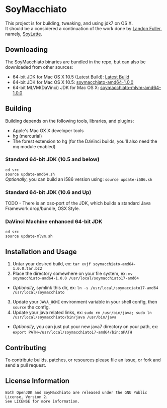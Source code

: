 SoyMacchiato
============
This project is for building, tweaking, and using jdk7 on OS X.  
It should be a considered a continuation of the work done by [Landon Fuller](http://landonf.bikemonkey.org/), 
namely, [SoyLatte](http://landonf.bikemonkey.org/static/soylatte/).


Downloading
-----------
The SoyMacchiato binaries are bundled in the repo, but can also be downloaded from other sources:  

*  64-bit JDK for Mac OS X 10.5 (Latest Build): [Latest Build](http://www.pauldee.org/soymacchiato/soymacchiato-amd64-latest.tar.bz2)
*  64-bit JDK for Mac OS X 10.5: [soymacchiato-amd64-1.0.0](http://www.pauldee.org/soymacchiato/soymacchiato-amd64-1.0.0.tar.bz2)
*  64-bit MLVM(DaVinci) JDK for Mac OS X: [soymacchiato-mlvm-amd64-1.0.0](http://www.pauldee.org/soymacchiato/soymacchiato-mlvm-amd64-1.0.0.tar.gz)


Building
--------
Building depends on the following tools, libraries, and plugins:  

*  Apple's Mac OX X developer tools
*  hg (mercurial)
*  The forest extension to hg (for the DaVinci builds, you'll also need the mq module enabled)

### Standard 64-bit JDK (10.5 and below)

`cd src`  
`source update-amd64.sh`  
*Optionally*, you can build an i586 version using: `source update-i586.sh`

### Standard 64-bit JDK (10.6 and Up)

TODO - There is an osx-port of the JDK, which builds a standard Java Framework drop/bundle, OSX Style.

### DaVinci Machine enhanced 64-bit JDK

`cd src`  
`source update-mlvm.sh`  


Installation and Usage
----------------------

1. Untar your desired build, ex: `tar xvjf soymacchiato-amd64-1.0.0.tar.bz2`
2. Place the directory somewhere on your file system, ex: `mv soymacchiato-amd64-1.0.0 /usr/local/soymacchiato17-amd64`  
 * *Optionally*, symlink this dir, ex: `ln -s /usr/local/soymacciato17-amd64 /usr/local/soymacchiato`
3. Update your `JAVA_HOME` environment variable in your shell config, then `source` the config.
4. Update your java related links, ex: `sudo rm /usr/bin/java; sudo ln /usr/local/soymacchiato/bin/java /usr/bin/java`
 * *Optionally*, you can just put your new java7 directory on your path, ex: `export PATH=/usr/local/soymacchiato17-amd64/bin:$PATH`


Contributing
------------
To contribute builds, patches, or resources please file an issue, or fork and send a pull request.


License Information
-------------------
    Both OpenJDK and SoyMacchiato are released under the GNU Public License, Version 2.
    See LICENSE for more information.

